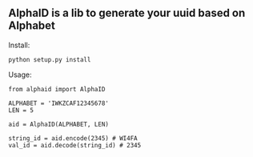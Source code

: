 ## AlphaID is a lib to generate your uuid based on Alphabet

Install:
	
	python setup.py install

Usage:

	from alphaid import AlphaID

	ALPHABET = 'IWKZCAF12345678'
	LEN = 5

	aid = AlphaID(ALPHABET, LEN)

	string_id = aid.encode(2345) # WI4FA
	val_id = aid.decode(string_id) # 2345
